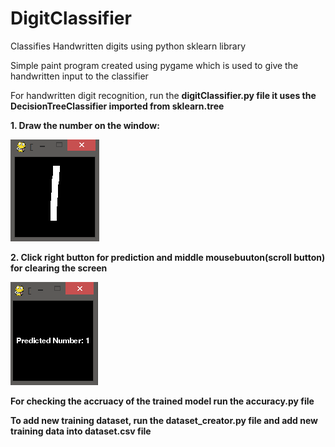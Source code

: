 # DigitClassifier
Classifies Handwritten digits using python sklearn library

Simple paint program created using pygame which is used to give the handwritten input to the classifier

For handwritten digit recognition, run the <b>digitClassifier.py<b> file it uses the DecisionTreeClassifier imported from sklearn.tree

<b> 1. Draw the number on the window: </b>

<img src= "images/input_num.png">

<b> 2. Click right button for prediction and middle mousebuuton(scroll button) for clearing the screen </b>

<img src= "images/predict_num.png">

For checking the accruacy of the trained model run the accuracy.py file

To add new training dataset, run the dataset_creator.py file and add new training data into dataset.csv file
